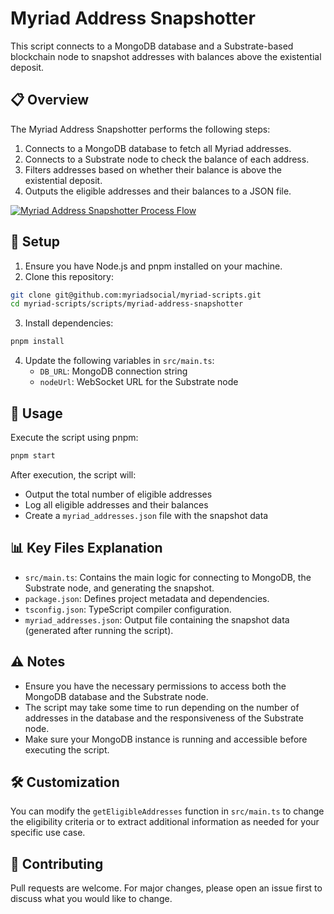 # Myriad Address Snapshotter

This script connects to a MongoDB database and a Substrate-based blockchain node to snapshot addresses with balances above the existential deposit.

## 📋 Overview

The Myriad Address Snapshotter performs the following steps:

1. Connects to a MongoDB database to fetch all Myriad addresses.
2. Connects to a Substrate node to check the balance of each address.
3. Filters addresses based on whether their balance is above the existential deposit.
4. Outputs the eligible addresses and their balances to a JSON file.

[![Myriad Address Snapshotter Process Flow](https://mermaid.ink/img/pako:eNp1ksFuwjAMhl8l8glQaZw4IMSAw0477bQHqNzUhahtHDkuG0K8-yh0FNjOtv_P-m07ObAyEhSo1eg4wEep-OpD2winFDAwxjQECd_Du9NrqEqoKLjjjAns8wuUy4U8evokOjgXKSVOgN5CySOyYZqmqVypY9tgpWQgzJv24bpoPq5A1b7xmAXwz_OM3cMCjsdDitFLyYFqDc6ng482ugCY8ZEga_7DaG2I1on1frw15mnqNQdqz-Snbo6ZnvFh8bxOx_QFZkDPGXRa4de25lvC1hbcFEUSshlMrZqIJ3R2HsOiGUCrLJlIq6IsdyzCchGtNN8yeodlY6qtF49VKW2mncIgvrFhs-1_mMpD-ZR1ER3HTDf_6BaGBw?type=png)](https://mermaid.live/edit#pako:eNp1ksFuwjAMhl8l8glQaZw4IMSAw0477bQHqNzUhahtHDkuG0K8-yh0FNjOtv_P-m07ObAyEhSo1eg4wEep-OpD2winFDAwxjQECd_Du9NrqEqoKLjjjAns8wuUy4U8evokOjgXKSVOgN5CySOyYZqmqVypY9tgpWQgzJv24bpoPq5A1b7xmAXwz_OM3cMCjsdDitFLyYFqDc6ng482ugCY8ZEga_7DaG2I1on1frw15mnqNQdqz-Snbo6ZnvFh8bxOx_QFZkDPGXRa4de25lvC1hbcFEUSshlMrZqIJ3R2HsOiGUCrLJlIq6IsdyzCchGtNN8yeodlY6qtF49VKW2mncIgvrFhs-1_mMpD-ZR1ER3HTDf_6BaGBw)

## 🚀 Setup

1. Ensure you have Node.js and pnpm installed on your machine.
2. Clone this repository:

```sh
git clone git@github.com:myriadsocial/myriad-scripts.git
cd myriad-scripts/scripts/myriad-address-snapshotter
```

3. Install dependencies:

```sh
pnpm install
```

4. Update the following variables in `src/main.ts`:
   - `DB_URL`: MongoDB connection string
   - `nodeUrl`: WebSocket URL for the Substrate node

## 📜 Usage

Execute the script using pnpm:

```sh
pnpm start
```

After execution, the script will:

- Output the total number of eligible addresses
- Log all eligible addresses and their balances
- Create a `myriad_addresses.json` file with the snapshot data

## 📊 Key Files Explanation

- `src/main.ts`: Contains the main logic for connecting to MongoDB, the Substrate node, and generating the snapshot.
- `package.json`: Defines project metadata and dependencies.
- `tsconfig.json`: TypeScript compiler configuration.
- `myriad_addresses.json`: Output file containing the snapshot data (generated after running the script).

## ⚠️ Notes

- Ensure you have the necessary permissions to access both the MongoDB database and the Substrate node.
- The script may take some time to run depending on the number of addresses in the database and the responsiveness of the Substrate node.
- Make sure your MongoDB instance is running and accessible before executing the script.

## 🛠 Customization

You can modify the `getEligibleAddresses` function in `src/main.ts` to change the eligibility criteria or to extract additional information as needed for your specific use case.

## 🤝 Contributing

Pull requests are welcome. For major changes, please open an issue first to discuss what you would like to change.
